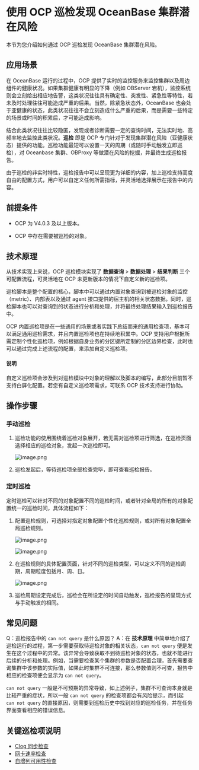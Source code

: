 # 使用 OCP 巡检发现 OceanBase 集群潜在风险

本节为您介绍如何通过 OCP 巡检发现 OceanBase 集群潜在风险。

## 应用场景

在 OceanBase 运行的过程中，OCP 提供了实时的监控服务来监控集群以及周边组件的健康状况。如果集群健康有明显的下降（例如 OBServer 宕机），监控系统则会立刻给出相应地告警，这类状况往往具有确定性、突发性、紧急性等特性，若未及时处理往往可能造成严重的后果。当然，除紧急状态外，OceanBase 也会处于亚健康的状态，此类状况往往不会立刻造成什么严重的后果，而是需要一些特定的场景或时间的积累后，才可能造成影响。

结合此类状况往往比较隐匿，发现或者诊断需要一定的查询时间，无法实时地、高频率地去监控此类状况。**巡检** 即是 OCP 专门针对于发现集群潜在风险（亚健康状态）提供的功能。巡检功能最短可以设置一天的周期（或随时手动触发立即巡检），对 Oceanbase 集群、OBProxy 等做潜在风险的挖掘，并最终生成巡检报告。

由于巡检的非实时特性，巡检报告中可以呈现更为详细的内容，加上巡检支持高度自由的配置方式，用户可以自定义任何所需指标，并灵活地选择展示在报告中的内容。

## 前提条件

* OCP 为 V4.0.3 及以上版本。

* OCP 中存在需要被巡检的对象。

## 技术原理

从技术实现上来说，OCP 巡检模块实现了 **数据查询** > **数据处理** > **结果判断** 三个可配置流程，可灵活地在 OCP 未更新版本的情况下自定义新的巡检项。

巡检脚本是整个配置的核心，脚本中可以通过内置对象查询到被巡检对象的监控（metric）、内部表以及通过 agent 接口提供的宿主机的相关状态数据。同时，巡检脚本也可以对查询到的状态进行分析和处理，并将最终处理结果输入到巡检报告中。

OCP 内置巡检项是在一些通用的场景或者实践下总结而来的通用检查项，基本可以满足通用巡检需求，并且内置巡检项也在持续地积累中。OCP 支持用户根据所需定制个性化巡检项，例如根据自身业务的分区键所定制的分区边界检查，此时也可以通过完成上述流程的配置，来添加自定义巡检项。

<main id="notice" type='explain'>
<h4>说明</h4>
<p>自定义巡检项会涉及到对巡检模块中对象的理解以及脚本的编写，此部分目前暂不支持白屏化配置。若您有自定义巡检项需求，可联系 OCP 技术支持进行协助。</p>
</main>

## 操作步骤

### 手动巡检

1. 巡检功能的使用围绕着巡检对象展开，若无需对巡检项进行筛选，在巡检页面选择相应的巡检对象，发起一次巡检即可。

     ![image.png](https://obbusiness-private.oss-cn-shanghai.aliyuncs.com/doc/img/ocp/%E6%9C%80%E4%BD%B3%E5%AE%9E%E8%B7%B5/%E5%8F%91%E8%B5%B7%E5%B7%A1%E6%A3%80.png)

2. 巡检发起后，等待巡检项全部检查完毕，即可查看巡检报告。

### 定时巡检

定时巡检可以针对不同的对象配置不同的巡检时间，或者针对全局的所有的对象配置统一的巡检时间，具体流程如下：

1. 配置巡检规则，可选择对指定对象配置个性化巡检规则，或对所有对象配置全局巡检规则。

     ![image.png](https://obbusiness-private.oss-cn-shanghai.aliyuncs.com/doc/img/ocp/%E6%9C%80%E4%BD%B3%E5%AE%9E%E8%B7%B5/%E9%85%8D%E7%BD%AE%E8%B0%83%E5%BA%A6%E8%A7%84%E5%88%99.png)

     ![image.png](https://obbusiness-private.oss-cn-shanghai.aliyuncs.com/doc/img/ocp/%E6%9C%80%E4%BD%B3%E5%AE%9E%E8%B7%B5/%E9%85%8D%E7%BD%AE%E5%85%A8%E5%B1%80%E8%B0%83%E5%BA%A6%E8%A7%84%E5%88%99.png)

2. 在巡检规则的具体配置页面，针对不同的巡检类型，可以定义不同的巡检周期，周期粒度包括月、周、日。

     ![image.png](https://obbusiness-private.oss-cn-shanghai.aliyuncs.com/doc/img/ocp/%E6%9C%80%E4%BD%B3%E5%AE%9E%E8%B7%B5/%E8%B0%83%E5%BA%A6%E8%A7%84%E5%88%99.png)

3. 巡检周期设定完成后，巡检会在所设定的时间自动触发，巡检报告的呈现方式与手动触发的相同。

## 常见问题

Q：巡检报告中的 `can not query` 是什么原因？
A：在 **技术原理** 中简单地介绍了巡检运行的过程，第一步需要获取待巡检对象的相关状态，`can not query` 便是发生在这个过程中的异常。该异常会导致获取不到待巡检对象的状态，也就不能进行后续的分析和处理。例如，当需要检查某个集群的参数是否配置合理，首先需要查询集群中该参数的实际值，如果此时集群不可连接，那么参数值则不可查，报告中相应的检查项便会显示为 `can not query`。

`can not query` 一般是不可预期的异常导致，如上述例子，集群不可查询本身就是比较严重的症状，所以一般 `can not query` 的检查项都会有风险提示，而引起 `can not query` 的直接原因，则需要到巡检历史中找到对应的巡检任务，并在任务界面查看相应的错误信息。

## 关键巡检项说明

* [Clog 同步检查](1610.clog-synchronization-check.md)
* [网卡速率检查](1620.network-card-speed-check.md)
* [自增列可用性检查](1630.auto-increment-column-availability-check.md)
